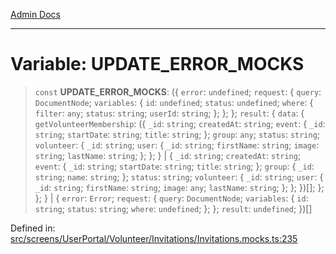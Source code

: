 [Admin Docs](/)

***

# Variable: UPDATE\_ERROR\_MOCKS

> `const` **UPDATE\_ERROR\_MOCKS**: (\{ `error`: `undefined`; `request`: \{ `query`: `DocumentNode`; `variables`: \{ `id`: `undefined`; `status`: `undefined`; `where`: \{ `filter`: `any`; `status`: `string`; `userId`: `string`; \}; \}; \}; `result`: \{ `data`: \{ `getVolunteerMembership`: (\{ `_id`: `string`; `createdAt`: `string`; `event`: \{ `_id`: `string`; `startDate`: `string`; `title`: `string`; \}; `group`: `any`; `status`: `string`; `volunteer`: \{ `_id`: `string`; `user`: \{ `_id`: `string`; `firstName`: `string`; `image`: `string`; `lastName`: `string`; \}; \}; \} \| \{ `_id`: `string`; `createdAt`: `string`; `event`: \{ `_id`: `string`; `startDate`: `string`; `title`: `string`; \}; `group`: \{ `_id`: `string`; `name`: `string`; \}; `status`: `string`; `volunteer`: \{ `_id`: `string`; `user`: \{ `_id`: `string`; `firstName`: `string`; `image`: `any`; `lastName`: `string`; \}; \}; \})[]; \}; \}; \} \| \{ `error`: `Error`; `request`: \{ `query`: `DocumentNode`; `variables`: \{ `id`: `string`; `status`: `string`; `where`: `undefined`; \}; \}; `result`: `undefined`; \})[]

Defined in: [src/screens/UserPortal/Volunteer/Invitations/Invitations.mocks.ts:235](https://github.com/Aad1tya27/talawa-admin/blob/dd4a08e622d0fa38bcf9758a530e8cdf917dbac8/src/screens/UserPortal/Volunteer/Invitations/Invitations.mocks.ts#L235)
